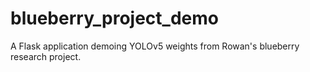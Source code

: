 # blueberry_project_demo
A Flask application demoing YOLOv5 weights from Rowan's blueberry research project.
